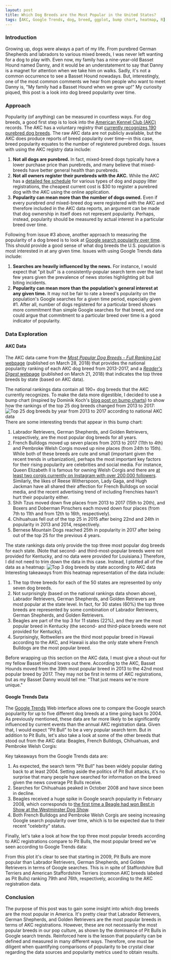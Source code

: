 ```yaml
---
layout: post
title: Which Dog Breeds are the Most Popular in the United States?
tags: [AKC, Google Trends, dog, breed, ggplot, bump chart, heatmap, R]
---
```


### Introduction
Growing up, dogs were always a part of my life.  From purebred German Shepherds and labradors to various mixed breeds, I was never left wanting for a dog to play with.  Even now, my family has a nine-year-old Basset Hound named Danny, and it would be an understatement to say that Danny is a magnet for attention when we take him on walks.  Sadly, it's not a common occurrence to see a Basset Hound nowadays.  But, interestingly, one of the most common comments we hear from people who want to meet Danny is, "My family had a Basset Hound when we grew up!"  My curiosity piqued, this post is a look into dog breed popularity over time.

### Approach
Popularity (of anything) can be measured in countless ways.  For dog breeds, a good first step is to look into the [American Kennel Club (AKC)](https://www.akc.org/) records.  The AKC has a voluntary registry that [currently recognizes 190 purebred dog breeds](https://www.akc.org/press-center/articles/breeds-by-year-recognized/).  The raw AKC data are not publicly available, but the AKC does produce reports of breed popularity over time—in this case, breed popularity equates to the number of registered purebred dogs.  Issues with using the AKC registry data include:
1. **Not all dogs are purebred.**  In fact, mixed-breed dogs typically have a lower purchase price than purebreds, and many believe that mixed-breeds have better general health than purebreds.
2. **Not all owners register their purebreds with the AKC.**  While the AKC has a [detailed fee schedule](https://www.akc.org/register/information/fee-schedule/) for various types of dog and puppy litter registrations, the cheapest current cost is $30 to register a purebred dog with the AKC using the online application.
3. **Popularity can mean more than the number of dogs owned.**  Even if every purebred _and_ mixed-breed dog were registered with the AKC and therefore included in the AKC data reports, an argument can be made that dog ownership in itself does not represent popularity.  Perhaps, instead, popularity should be measured by actual interest in a particular breed over time.

Following from issue #3 above, another approach to measuring the popularity of a dog breed is to look at [Google search popularity over time](https://trends.google.com/trends/?geo=US).  This should provide a good sense of what dog breeds the U.S. population is most interested in at any given time.  Issues with using Google Trends data include:
1. **Searches are heavily influenced by the news.** For instance, I would expect that "pit bull" is a consistently-popular search term over the last few years given the prevalence of news stories highlighting pit bull biting incidents.
2. **Popularity can mean more than the population's general interest at any given time.** It may not be fair to rate a breed's popularity on the population's Google searches for a given time period, especially given #1.  After all, number of dogs registered for a particular breed shows more commitment than simple Google searches for that breed, and one could argue that commitment to a particular breed over time is a good indicator of popularity.

### Data Exploration
#### AKC Data
The AKC data came from the [_Most Popular Dog Breeds - Full Ranking List_ webpage](https://www.akc.org/expert-advice/news/most-popular-dog-breeds-full-ranking-list/) (published on March 28, 2018) that provides the national popularity ranking of each AKC dog breed from 2013-2017, and a [_Reader's Digest_ webpage](https://www.rd.com/culture/most-popular-dog-breeds-in-every-state/) (published on March 21, 2018) that indicates the top three breeds by state (based on AKC data).

The national rankings data contain all 190+ dog breeds that the AKC currently recognizes.  To make the data more digestible, I decided to use a bump chart (inspired by Dominik Koch's [blog post on bump charts](https://dominikkoch.github.io/Bump-Chart/)) to show how the rankings of the top 25 dog breeds changed from 2013 to 2017:
![Top 25 dog breeds by year from 2013 to 2017 according to national AKC data]({{http://rahosbach.github.io}}/img/dog_breed_popularity/National_Rank_Top25.png)
There are some interesting trends that appear in this bump chart:
1. Labrador Retrievers, German Shepherds, and Golden Retrievers, respectively, are the most popular dog breeds for all years.
2. French Bulldogs moved up seven places from 2013 to 2017 (11th to 4th) and Pembroke Welsh Corgis moved up nine places (from 24th to 15th).  While both of these breeds are cute and small (important given the recent trends in urbanization), perhaps the most important key factors for their rising popularity are celebrities and social media.  For instance, Queen Elizabeth II is famous for owning Welsh Corgis and there are [at least two corgis currently on Instagram with over 200,000 followers](https://www.thedailybeast.com/the-secrets-of-instagrams-most-famous-dogs).  Similarly, the likes of Reese Witherspoon, Lady Gaga, and Hugh Jackman have all shared their affection for French Bulldogs on social media, and the recent advertising trend of including Frenchies hasn't hurt their popularity either. 
3. Shih Tzus moved down five places from 2013 to 2017 (15th to 20th), and Boxers and Doberman Pinschers each moved down four places (from 7th to 11th and from 12th to 16th, respectively).
4. Chihuahuas fell out of the top 25 in 2015 after being 22nd and 24th in popularity in 2013 and 2014, respectively.
5. Bernese Mountain Dogs reached 25th in popularity in 2017 after being out of the top 25 for the previous 4 years.

The state rankings data only provide the top three most popular dog breeds for each state.  (Note that second- and third-most-popular breeds were not provided for Kentucky, and no data were provided for Louisiana.)  Therefore, I did not need to trim down the data in this case.  Instead, I plotted all of the data as a heatmap:
![Top 3 dog breeds by state according to AKC data]({{http://rahosbach.github.io}}/img/dog_breed_popularity/State_Rank_.png)
Interesting takeaways from this heatmap representation of the data include:
1. The top three breeds for each of the 50 states are represented by only seven dog breeds.
2. Not surprisingly (based on the national rankings data shown above), Labrador Retrievers, German Shepherds, and Golden Retrievers are most popular at the state level.  In fact, for 30 states (60%) the top three breeds are represented by some combination of Labrador Retrievers, German Shepherds, and Golden Retrievers.
3. Beagles are part of the top 3 for 11 states (22%), and they are the most popular breed in Kentucky (the second- and third-place breeds were not provided for Kentucky).
4. Surprisingly, Rottweilers are the third most popular breed in Hawaii according to the AKC, and Hawaii is also the only state where French Bulldogs are the most popular breed.

Before wrapping up this section on the AKC data, I must give a shout-out for my fellow Basset Hound lovers out there.  According to the AKC, Basset Hounds moved from the 39th most popular breed in 2013 to the 42nd most popular breed by 2017.  They may not be first in terms of AKC registrations, but as my Basset Danny would tell me: "That just means we're more unique."

#### Google Trends Data
The [Google Trends](https://trends.google.com/trends/?geo=US) Web interface allows one to compare the Google search popularity for up to five different dog breeds at a time going back to 2004.  As previously mentioned, these data are far more likely to be significantly influenced by current events than the annual AKC registration data.  Given that, I would expect "Pit Bull" to be a very popular search term.  But in addition to Pit Bulls, let's also take a look at some of the other breeds that stood out from the AKC data: Beagles, French Bulldogs, Chihuahuas, and Pembroke Welsh Corgis:
<script type="text/javascript" src="https://ssl.gstatic.com/trends_nrtr/1435_RC11/embed_loader.js"></script> <script type="text/javascript"> trends.embed.renderExploreWidget("TIMESERIES", {"comparisonItem":[{"keyword":"/m/0h5xg","geo":"US","time":"2004-01-01 2018-05-30"},{"keyword":"/m/01dj7","geo":"US","time":"2004-01-01 2018-05-30"},{"keyword":"/m/038wt3","geo":"US","time":"2004-01-01 2018-05-30"},{"keyword":"/m/0khhs","geo":"US","time":"2004-01-01 2018-05-30"},{"keyword":"/m/02kh2h","geo":"US","time":"2004-01-01 2018-05-30"}],"category":0,"property":""}, {"exploreQuery":"date=all&geo=US&q=%2Fm%2F0h5xg,%2Fm%2F01dj7,%2Fm%2F038wt3,%2Fm%2F0khhs,%2Fm%2F02kh2h","guestPath":"https://trends.google.com:443/trends/embed/"}); </script>
Key takeaways from the Google Trends data are:
1. As expected, the search term "Pit Bull" has been widely popular dating back to at least 2004.  Setting aside the politics of Pit Bull attacks, it's no surprise that many people have searched for information on the breed given the news coverage Pit Bulls receive.
2. Searches for Chihuahuas peaked in October 2008 and have since been in decline.
3. Beagles received a huge spike in Google search popularity in February 2008, which corresponds to [the first time a Beagle had won Best in Show at the Westminster Dog Show](http://www.stltoday.com/lifestyles/pets/look-back-uno-the-belleville-beagle-becomes-the-top-dog/collection_78e46775-1ddf-503a-a740-b489fbdf2008.html).
4. Both French Bulldogs and Pembroke Welsh Corgis are seeing increasing Google search popularity over time, which is to be expected due to their recent "celebrity" status.

Finally, let's take a look at how the top three most popular breeds according to AKC registrations compare to Pit Bulls, the most popular breed we've seen according to Google Trends data:
<script type="text/javascript" src="https://ssl.gstatic.com/trends_nrtr/1435_RC11/embed_loader.js"></script> <script type="text/javascript"> trends.embed.renderExploreWidget("TIMESERIES", {"comparisonItem":[{"keyword":"/m/0h5xg","geo":"US","time":"2004-01-01 2018-05-30"},{"keyword":"/m/0km3f","geo":"US","time":"2004-01-01 2018-05-30"},{"keyword":"/m/0km5c","geo":"US","time":"2004-01-01 2018-05-30"},{"keyword":"/m/01t032","geo":"US","time":"2004-01-01 2018-05-30"}],"category":0,"property":""}, {"exploreQuery":"date=all&geo=US&q=%2Fm%2F0h5xg,%2Fm%2F0km3f,%2Fm%2F0km5c,%2Fm%2F01t032","guestPath":"https://trends.google.com:443/trends/embed/"}); </script>
From this plot it's clear to see that starting in 2009, Pit Bulls are more popular than Labrador Retrievers, German Shepherds, and Golden Retrievers in terms of Google searches.  This is in spite of Staffordshire Bull Terriers and American Staffordshire Terriers (common AKC breeds labeled as Pit Bulls) ranking 79th and 76th, respectively, according to the AKC registration data.

### Conclusion
The purpose of this post was to gain some insight into which dog breeds are the most popular in America.  It's pretty clear that Labrador Retrievers, German Shepherds, and Golden Retrievers are the most popular breeds in terms of AKC registrations.  However, these are not necessarily the most popular breeds in our pop culture, as shown by the dominance of Pit Bulls in Google search trends.  Reinforced here is the lesson that popularity can be defined and measured in many different ways.  Therefore, one must be diligent when quantifying comparisons of popularity to be crystal clear regarding the data sources and popularity metrics used to obtain results.

